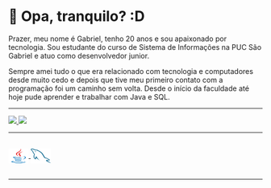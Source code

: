 # :wave: Opa, tranquilo? :D

Prazer, meu nome é Gabriel, tenho 20 anos e sou apaixonado por tecnologia. Sou estudante do curso de Sistema de Informações na PUC São Gabriel e atuo como desenvolvedor junior.

Sempre amei tudo o que era relacionado com tecnologia e computadores desde muito cedo e depois que tive meu primeiro contato com a programação foi um caminho sem volta. Desde o início da faculdade até hoje pude aprender e trabalhar com Java e SQL.

<hr>
<div>
  <a href="https://github.com/imbiel">
  <img height="180em" src="https://github-readme-stats.vercel.app/api?username=imbiel&show_icons=true&theme=dracula&include_all_commits=true&count_private=true"/>
  <img height="180em" src="https://github-readme-stats.vercel.app/api/top-langs/?username=imbiel&layout=compact&langs_count=7&theme=dracula"/>
</div>
<hr>
<div style="display: inline_block"><br>
     <img align="center" alt="java" height="30" width="40" src="https://raw.githubusercontent.com/devicons/devicon/00f02ef57fb7601fd1ddcc2fe6fe670fef3ae3e4/icons/java/java-original.svg">
     <img align="center" alt="SQL" height="30" width="40" src="https://raw.githubusercontent.com/devicons/devicon/00f02ef57fb7601fd1ddcc2fe6fe670fef3ae3e4/icons/mysql/mysql-original.svg">
    
</div>
<br>
<hr>
